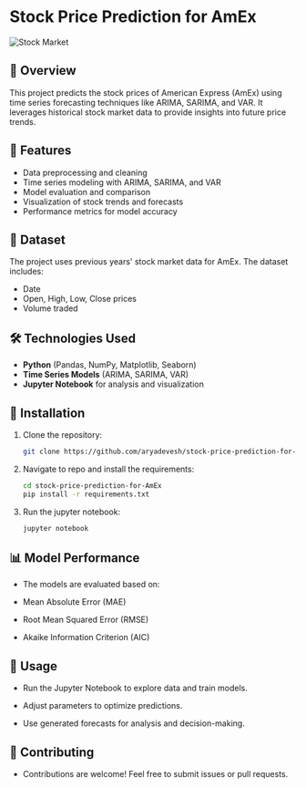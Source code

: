 # Stock Price Prediction for AmEx

![Stock Market](https://user-images.githubusercontent.com/your-image-link)

## 📌 Overview
This project predicts the stock prices of American Express (AmEx) using time series forecasting techniques like ARIMA, SARIMA, and VAR. It leverages historical stock market data to provide insights into future price trends.

## 🚀 Features
- Data preprocessing and cleaning
- Time series modeling with ARIMA, SARIMA, and VAR
- Model evaluation and comparison
- Visualization of stock trends and forecasts
- Performance metrics for model accuracy

## 📂 Dataset
The project uses previous years' stock market data for AmEx. The dataset includes:
- Date
- Open, High, Low, Close prices
- Volume traded

## 🛠️ Technologies Used
- **Python** (Pandas, NumPy, Matplotlib, Seaborn)
- **Time Series Models** (ARIMA, SARIMA, VAR)
- **Jupyter Notebook** for analysis and visualization

## 📖 Installation
1. Clone the repository:
   ```bash
   git clone https://github.com/aryadevesh/stock-price-prediction-for-AmEx.git
2. Navigate to repo and install the requirements:
   ```bash
   cd stock-price-prediction-for-AmEx
   pip install -r requirements.txt
3. Run the jupyter notebook:
   ```bash
   jupyter notebook

## 📊 Model Performance

- The models are evaluated based on:

- Mean Absolute Error (MAE)

- Root Mean Squared Error (RMSE)

- Akaike Information Criterion (AIC)

## 📜 Usage

- Run the Jupyter Notebook to explore data and train models.

- Adjust parameters to optimize predictions.

- Use generated forecasts for analysis and decision-making.

## 🤝 Contributing

- Contributions are welcome! Feel free to submit issues or pull requests.

  
   
